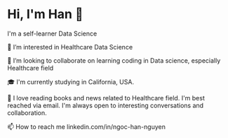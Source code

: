 
# Hi, I'm Han 👋
I'm a self-learner Data Science

👀 I’m interested in Healthcare Data Science

💞️ I’m looking to collaborate on learning coding in Data science, especially Healthcare field

🎓 I'm currently studying in California, USA.

📝 I love reading books and news related to Healthcare field.
I'm best reached via email. I'm always open to interesting conversations and collaboration.

📫 How to reach me linkedin.com/in/ngoc-han-nguyen


<!---
hannguyen18/hannguyen18 is a ✨ special ✨ repository because its `README.md` (this file) appears on your GitHub profile.
You can click the Preview link to take a look at your changes.
--->
